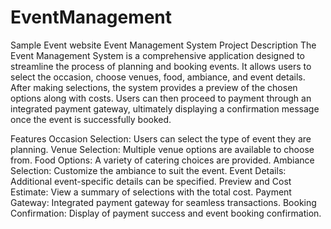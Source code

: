 # EventManagement
Sample Event website
                                                      Event Management System
Project Description
The Event Management System is a comprehensive application designed to streamline the process of planning and booking events. It allows users to select the occasion, choose venues, food, ambiance, and event details. After making selections, the system provides a preview of the chosen options along with costs. Users can then proceed to payment through an integrated payment gateway, ultimately displaying a confirmation message once the event is successfully booked.

Features
Occasion Selection: Users can select the type of event they are planning.
Venue Selection: Multiple venue options are available to choose from.
Food Options: A variety of catering choices are provided.
Ambiance Selection: Customize the ambiance to suit the event.
Event Details: Additional event-specific details can be specified.
Preview and Cost Estimate: View a summary of selections with the total cost.
Payment Gateway: Integrated payment gateway for seamless transactions.
Booking Confirmation: Display of payment success and event booking confirmation.                         
